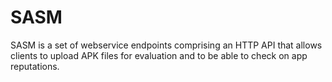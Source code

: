 # SASM

SASM is a set of webservice endpoints comprising an HTTP API that allows clients to upload APK files for evaluation and to be able to check on app reputations.

